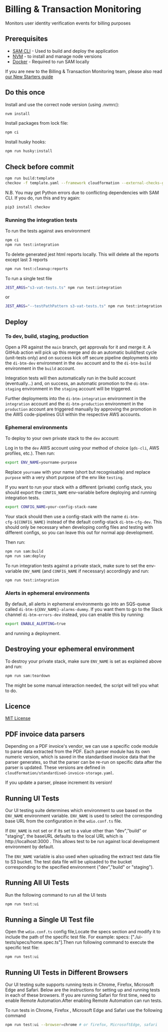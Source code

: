 # Billing & Transaction Monitoring

Monitors user identity verification events for billing purposes

## Prerequisites

- [SAM CLI](https://docs.aws.amazon.com/serverless-application-model/latest/developerguide/serverless-sam-cli-install.html) - Used to build and deploy the application
- [NVM](https://github.com/nvm-sh/nvm) - to install and manage node versions
- [Docker](https://docs.docker.com/get-docker/) - Required to run SAM locally

If you are new to the Billing & Transaction Monitoring team, please also read [our New Starters guide](https://govukverify.atlassian.net/l/cp/XMirz7JE)

## Do this once

Install and use the correct node version (using .nvmrc):

```sh
nvm install
```

Install packages from lock file:

```sh
npm ci
```

Install husky hooks:

```sh
npm run husky:install
```

## Check before commit

```sh
npm run build:template
checkov -f template.yaml --framework cloudformation --external-checks-git git@github.com:alphagov/di-devplatform-checkov-hook.git//src/gds_digitalidentity_checkovhook/custom_policies
```

N.B. You may get Python errors due to conflicting dependencies with SAM CLI. If you do, run this and try again:

```sh
pip3 install checkov
```

### Running the integration tests

To run the tests against aws environment

```sh
npm ci
npm run test:integration

```

To delete generated jest html reports locally. This will delete all the reports except last 3 reports
```sh
npm run test:cleanup:reports 
```

To run a single test file
```sh
JEST_ARGS="s3-vat-tests.ts" npm run test:integration
```
or

```sh
JEST_ARGS="--testPathPattern s3-vat-tests.ts" npm run test:integration
```
## Deploy

### To dev, build, staging, production

Open a PR against the `main` branch, get approvals for it and merge it. A GitHub action will pick up this merge and
do an automatic build/test cycle (unit-tests only) and on success kick off secure pipeline deployments into the
`di-btm-dev` environment in the `dev` account and to the `di-btm-build` environment in the `build` account.

Integration tests will then automatically run in the build account (eventually...) and, on success, an automatic
promotion to the `di-btm-staging` environment in the `staging` account will be triggered.

Further deployments into the `di-btm-integration` environment in the `integration` account and the `di-btm-production`
environment in the `production` account are triggered manually by approving the promotion in the AWS code-pipelines GUI
within the respective AWS accounts.

### Ephemeral environments

To deploy to your own private stack to the `dev` account:

Log in to the `dev` AWS account using your method of choice (`gds-cli`, AWS profiles, etc.).
Then run:

```sh
export ENV_NAME=yourname-purpose
```

Replace `yourname` with your name (short but recognisable) and replace `purpose` with a very short purpose of the env
like `testing`.

If you want to run your stack with a different (private) config stack, you should export the
`CONFIG_NAME` env-variable before deploying and running integration tests.

```sh
export CONFIG_NAME=your-config-stack-name
```

Your stack should then use a config-stack with the name `di-btm-cfg-${CONFIG_NAME}` instead of the default
config-stack `di-btm-cfg-dev`. This should only be necessary when developing config files and testing with
different configs, so you can leave this out for normal app development.

Then run:

```sh
npm run sam:build
npm run sam:deploy
```

To run integration tests against a private stack, make sure to set the env-variable `ENV_NAME` (and
`CONFIG_NAME` if necessary) accordingly and run:

```sh
npm run test:integration
```

### Alerts in ephemeral environments

By default, all alerts in ephemeral environments go into an SQS-queue called `di-btm-${ENV_NAME}-alarms-dummy`. If you
want them to go to the Slack channel `di-btm-errors-dev` instead, you can enable this by running:

```sh
export ENABLE_ALERTING=true
```

and running a deployment.

## Destroying your ephemeral environment

To destroy your private stack, make sure `ENV_NAME` is set as explained above and run:

```sh
npm run sam:teardown
```

The might be some manual interaction needed, the script will tell you what to do.

## Licence

[MIT License](LICENCE)

## PDF invoice data parsers

Depending on a PDF invoice's vendor, we can use a specific code module to parse data extracted from the PDF. Each
parser module has its own numeric version, which is saved in the standardised invoice data that the parser generates,
so that the parser can be re-run on specific data after the parser is updated. These versions are defined in
`cloudformation/standardised-invoice-storage.yaml`.

If you update a parser, please increment its version!

## Running UI Tests

Our UI testing suite determines which environment to use based on the `ENV_NAME` environment variable. `ENV_NAME` is used to select the corresponding
base URL from the configuration in the `wdio.conf.ts` file.

If `ENV_NAME` is not set or if its set to a value other than "dev","build" or "staging", the baseURL defaults to the local URL which is http://localhost:3000 . This allows test to be run against local development environment by default.

The `ENV_NAME` variable is also used when uploading the extract test data file to S3 bucket. The test data file will be uploaded to the bucket corresponding to the specified environment ("dev","build" or "staging").

## Running All UI Tests

Run the following command to run all the UI tests

```sh
npm run test:ui
```

## Running a Single UI Test file
Open the `wdio.conf.ts` config file,Locate the specs section and modify it to include the path of the specific test file. For example: specs: ["./ui-tests/specs/home.spec.ts"].Then run following command to execute the specific test file:

```sh
npm run test:ui
```

## Running UI Tests in Different Browsers
Our UI testing suite supports running tests in Chrome, Firefox, Microsoft Edge and Safari. Below are the instructions for setting up and running tests in each of these browsers. If you are running Safari for first time, need to enable Remote Automation.After enabling Remote Automation can run tests.

To run tests in Chrome, Firefox , Microsoft Edge and Safari use the following command

```sh
npm run test:ui --browser=chrome # or firefox, MicrosoftEdge, safari 
```
